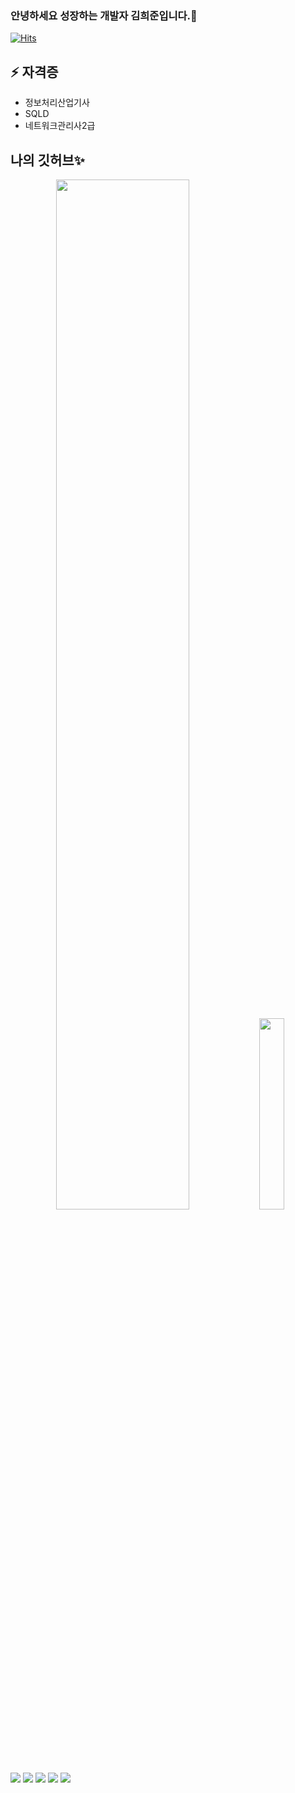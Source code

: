 ### 안녕하세요 성장하는 개발자 김희준입니다.👋
[![Hits](https://hits.seeyoufarm.com/api/count/incr/badge.svg?url=https%3A%2F%2Fgithub.com%2FheeJNa)](https://hits.seeyoufarm.com)
<!--
**heeJNa/heeJNa** is a ✨ _special_ ✨ repository because its `README.md` (this file) appears on your GitHub profile.

Here are some ideas to get you started:

- 🔭 I’m currently working on ...
- 🌱 I’m currently learning ...
- 👯 I’m looking to collaborate on ...
- 🤔 I’m looking for help with ...
- 💬 Ask me about ...
- 📫 How to reach me: ...
- 😄 Pronouns: ...
- ⚡ Fun fact: ...
-->

## ⚡ 자격증

+ 정보처리산업기사
+ SQLD
+ 네트워크관리사2급

##  나의 깃허브✨

<p align="center">
  
<img src="https://github-readme-stats.vercel.app/api?username=heeJNa&show_icons=true&theme=dark" width = "65%">
<img src="https://github-readme-stats.vercel.app/api/top-langs/?username=heeJNa" width="28%">

 </p>


<a href="" target="_blank"><img src="https://img.shields.io/badge/JAVA-007396?style=flat-square&logo=Java&logoColor=white"/></a>
<a href="" target="_blank"><img src="https://img.shields.io/badge/Spring-6DB33F?style=flat-square&logo=Java&logoColor=white"/></a>
<a href="" target="_blank"><img src="https://img.shields.io/badge/Oracle-F80000?style=flat-square&logo=Java&logoColor=white"/></a>
<a href="" target="_blank"><img src="https://img.shields.io/badge/HTML5-E34F26?style=flat-square&logo=Java&logoColor=white"/></a>
<a href="" target="_blank"><img src="https://img.shields.io/badge/CSS31572B6?style=flat-square&logo=Java&logoColor=white"/></a>



